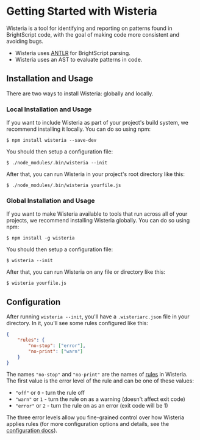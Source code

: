 # Getting Started with Wisteria

Wisteria is a tool for identifying and reporting on patterns found in BrightScript code, with the goal of making code more consistent and avoiding bugs.

* Wisteria uses [ANTLR](https://www.antlr.org) for BrightScript parsing.
* Wisteria uses an AST to evaluate patterns in code.

## Installation and Usage

There are two ways to install Wisteria: globally and locally.

### Local Installation and Usage

If you want to include Wisteria as part of your project's build system, we recommend installing it locally. You can do so using npm:

```
$ npm install wisteria --save-dev
```

You should then setup a configuration file:

```
$ ./node_modules/.bin/wisteria --init
```

After that, you can run Wisteria in your project's root directory like this:

```
$ ./node_modules/.bin/wisteria yourfile.js
```

### Global Installation and Usage

If you want to make Wisteria available to tools that run across all of your projects, we recommend installing Wisteria globally. You can do so using npm:

```
$ npm install -g wisteria
```

You should then setup a configuration file:

```
$ wisteria --init
```

After that, you can run Wisteria on any file or directory like this:

```
$ wisteria yourfile.js
```

## Configuration

After running `wisteria --init`, you'll have a `.wisteriarc.json` file in your directory. In it, you'll see some rules configured like this:

```json
{
    "rules": {
        "no-stop": ["error"],
        "no-print": ["warn"]
    }
}
```

The names `"no-stop"` and `"no-print"` are the names of [rules](https://willowtreeapps.github.io/wisteria/rules) in Wisteria. The first value is the error level of the rule and can be one of these values:

* `"off"` or `0` - turn the rule off
* `"warn"` or `1` - turn the rule on as a warning (doesn't affect exit code)
* `"error"` or `2` - turn the rule on as an error (exit code will be 1)

The three error levels allow you fine-grained control over how Wisteria applies rules (for more configuration options and details, see the [configuration docs](https://willowtreeapps.github.io/wisteria/user-guide/configuring)).